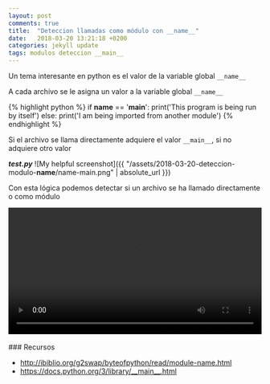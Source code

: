 ```yaml
---
layout: post
comments: true
title:  "Deteccion llamadas como módulo con __name__"
date:   2018-03-20 13:21:18 +0200
categories: jekyll update
tags: modulos deteccion __main__
---
```


Un tema interesante en python es el valor de la variable global `__name__`

A cada archivo se le asigna un valor a la variable global `__name__`

{% highlight python %}
if __name__ == '__main__':
	print('This program is being run by itself')
else:
	print('I am being imported from another module')
{% endhighlight %}


Si el archivo se llama directamente adquiere el valor `__main__`, si no adquiere otro valor

***test.py***
![My helpful screenshot]({{ "/assets/2018-03-20-deteccion-modulo-__name__/name-main.png" | absolute_url }})

Con esta lógica podemos detectar si un archivo se ha llamado directamente o como módulo

<div class="myvideo">
   <video  style="display:block; width:100%; height:auto;" autoplay controls loop="loop">
       <source src='{{ "/assets/2018-03-20-deteccion-modulo-__name__/python-main.mp4" | absolute_url }}' type="video/mp4" />
   </video>
</div>
  
<br/>
### Recursos

- <http://ibiblio.org/g2swap/byteofpython/read/module-name.html>
- <https://docs.python.org/3/library/__main__.html>